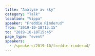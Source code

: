 ```yaml
---
title: "Analyse av sky"
category: "Talk"
location: "Vippa"
speaker: "Freddie Rinderud"
from: "2019-10-18T15:15"
to: "2019-10-18T15:45"
page_type: "event"
speakers:
  - /speakers/2019-10/freddie-rinderud/
---
```


